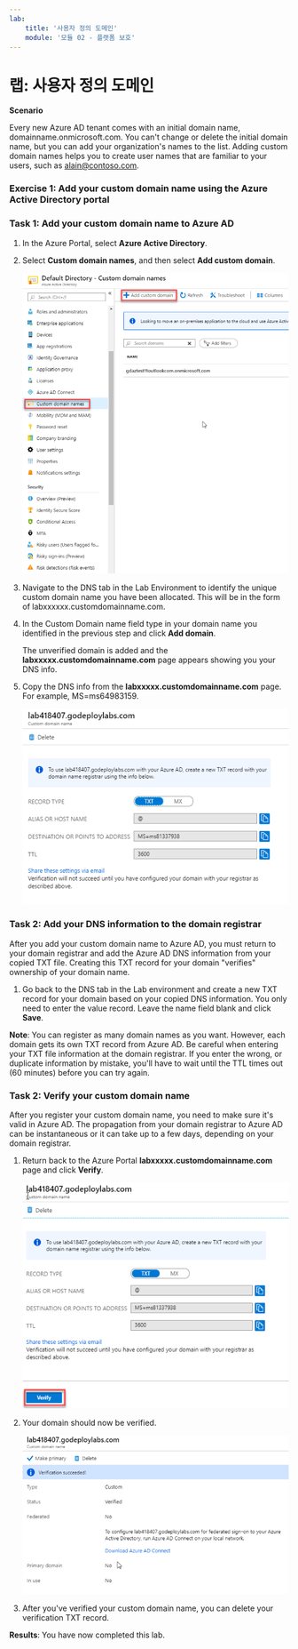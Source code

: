 ```yaml
---
lab:
    title: '사용자 정의 도메인'
    module: '모듈 02 - 플랫폼 보호'
---
```


# 랩: 사용자 정의 도메인

**Scenario**

Every new Azure AD tenant comes with an initial domain name, domainname.onmicrosoft.com. You can't change or delete the initial domain name, but you can add your organization's names to the list. Adding custom domain names helps you to create user names that are familiar to your users, such as alain@contoso.com.


### Exercise 1: Add your custom domain name using the Azure Active Directory portal

### Task 1: Add your custom domain name to Azure AD

1.  In the Azure Portal, select **Azure Active Directory**.

1.  Select **Custom domain names**, and then select **Add custom domain**.

       ![Screenshot](../Media/Module-2/6615ed31-bc05-482f-900d-6cf9491ce9c2.png)

2.  Navigate to the DNS tab in the Lab Environment to identify the unique custom domain name you have been allocated.  This will be in the form of labxxxxxx.customdomainname.com.

1.  In the Custom Domain name field type in your domain name you identified in the previous step and click **Add domain**.


    The unverified domain is added and the **labxxxxx.customdomainname.com** page appears showing you your DNS info.

4.  Copy the DNS info from the **labxxxxx.customdomainname.com** page. For example, MS=ms64983159.

       ![Screenshot](../Media/Module-2/9119a382-df4f-4688-8d17-3da0fe2b2f78.png)

### Task 2: Add your DNS information to the domain registrar


After you add your custom domain name to Azure AD, you must return to your domain registrar and add the Azure AD DNS information from your copied TXT file. Creating this TXT record for your domain "verifies" ownership of your domain name.


1.  Go back to the DNS tab in the Lab environment and  create a new TXT record for your domain based on your copied DNS information.  You only need to enter the value record.  Leave the name field blank and click **Save**.


**Note**: You can register as many domain names as you want. However, each domain gets its own TXT record from Azure AD. Be careful when entering your TXT file information at the domain registrar. If you enter the wrong, or duplicate information by mistake, you'll have to wait until the TTL times out (60 minutes) before you can try again.


### Task 2: Verify your custom domain name


After you register your custom domain name, you need to make sure it's valid in Azure AD. The propagation from your domain registrar to Azure AD can be instantaneous or it can take up to a few days, depending on your domain registrar.


1.  Return back to the Azure Portal **labxxxxx.customdomainname.com** page and click **Verify**.

     ![Screenshot](../Media/Module-2/819d89df-0649-449f-82c4-d9c8598ea7f5.png)

1.  Your domain should now be verified.

     ![Screenshot](../Media/Module-2/f1c86bff-7397-4040-9685-88c874e49bf2.png)

1.  After you've verified your custom domain name, you can delete your verification TXT record.


**Results**: You have now completed this lab.

